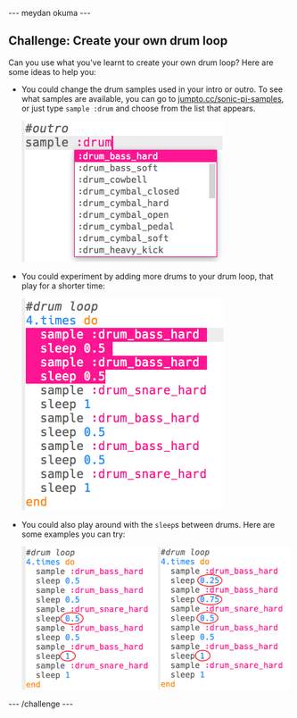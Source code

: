 \--- meydan okuma \---

## Challenge: Create your own drum loop

Can you use what you've learnt to create your own drum loop? Here are some ideas to help you:

+ You could change the drum samples used in your intro or outro. To see what samples are available, you can go to [jumpto.cc/sonic-pi-samples](http://jumpto.cc/sonic-pi-samples), or just type `sample :drum` and choose from the list that appears.
    
    ![ekran görüntüsü](images/drum-outro-challenge.png)

+ You could experiment by adding more drums to your drum loop, that play for a shorter time:
    
    ![ekran alıntısı](images/drum-beat-challenge-1.png)

+ You could also play around with the `sleep`s between drums. Here are some examples you can try:
    
    ![ekran görüntüsü](images/drum-beat-challenge-2.png)

\--- /challenge \---